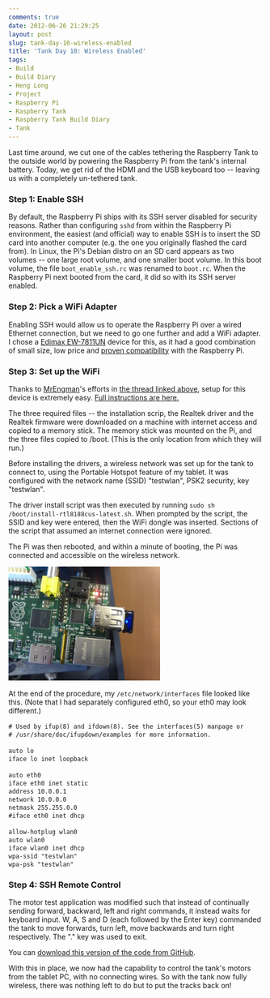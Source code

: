 ```yaml
---
comments: true
date: 2012-06-26 21:29:25
layout: post
slug: tank-day-10-wireless-enabled
title: 'Tank Day 10: Wireless Enabled'
tags:
- Build
- Build Diary
- Heng Long
- Project
- Raspberry Pi
- Raspberry Tank
- Raspberry Tank Build Diary
- Tank
---
```


Last time around, we cut one of the cables tethering the Raspberry Tank to the outside world by powering the Raspberry Pi from the tank's internal battery.  Today, we get rid of the HDMI and the USB keyboard too -- leaving us with a completely un-tethered tank.

### Step 1: Enable SSH

By default, the Raspberry Pi ships with its SSH server disabled for security reasons.  Rather than configuring `sshd` from within the Raspberry Pi environment, the easiest (and official) way to enable SSH is to insert the SD card into another computer (e.g. the one you originally flashed the card from).  In Linux, the Pi's Debian distro on an SD card appears as two volumes -- one large root volume, and one smaller boot volume.  In this boot volume, the file `boot_enable_ssh.rc` was renamed to `boot.rc`.  When the Raspberry Pi next booted from the card, it did so with its SSH server enabled.

### Step 2: Pick a WiFi Adapter

Enabling SSH would allow us to operate the Raspberry Pi over a wired Ethernet connection, but we need to go one further and add a WiFi adapter.  I chose a [Edimax EW-7811UN](http://www.amazon.co.uk/gp/product/B003MTTJOY/ref=oh_details_o01_s00_i00) device for this, as it had a good combination of small size, low price and [proven compatibility](http://www.raspberrypi.org/phpBB3/viewtopic.php?f=26&t=6256) with the Raspberry Pi.

### Step 3: Set up the WiFi

Thanks to [MrEngman](http://www.raspberrypi.org/phpBB3/memberlist.php?mode=viewprofile&u=10221)'s efforts in [the thread linked above](http://www.raspberrypi.org/phpBB3/viewtopic.php?f=26&t=6256), setup for this device is extremely easy.  [Full instructions are here.](http://dl.dropbox.com/u/80256631/install-rtl8188cus.txt)

The three required files -- the installation scrip, the Realtek driver and the
Realtek firmware were downloaded on a machine with internet access and copied to a memory stick.  The memory stick was mounted on the Pi, and the three files copied to /boot.  (This is the only location from which they will run.)

Before installing the drivers, a wireless network was set up for the tank to connect to, using the Portable Hotspot feature of my tablet.  It was configured with the network name (SSID) "testwlan", PSK2 security, key "testwlan".

The driver install script was then executed by running `sudo sh /boot/install-rtl8188cus-latest.sh`.  When prompted by the script, the SSID and key were entered, then the WiFi dongle was inserted.  Sections of the script that assumed an internet connection were ignored.

The Pi was then rebooted, and within a minute of booting, the Pi was connected and accessible on the wireless network.

[![Raspberry Pi with WiFi Dongle Attached](/hardware/raspberry-tank/IMG_20120621_134848-300x225.jpg)](/hardware/raspberry-tank/IMG_20120621_134848.jpg)

At the end of the procedure, my `/etc/network/interfaces` file looked like this.  (Note that I had separately configured eth0, so your eth0 may look different.)

    # Used by ifup(8) and ifdown(8). See the interfaces(5) manpage or
    # /usr/share/doc/ifupdown/examples for more information.
    
    auto lo
    iface lo inet loopback
    
    auto eth0
    iface eth0 inet static
    address 10.0.0.1
    network 10.0.0.0
    netmask 255.255.0.0
    #iface eth0 inet dhcp
    
    allow-hotplug wlan0
    auto wlan0
    iface wlan0 inet dhcp
    wpa-ssid "testwlan"
    wpa-psk "testwlan"
    
    
### Step 4: SSH Remote Control

The motor test application was modified such that instead of continually sending forward, backward, left and right commands, it instead waits for keyboard input.  W, A, S and D (each followed by the Enter key) commanded the tank to move forwards, turn left, move backwards and turn right respectively.  The "." key was used to exit.

You can [download this version of the code from GitHub](https://github.com/ianrenton/raspberrytank/blob/d9e5b510d196edd9fc320f390ad9f147bac880de/rt_ssh.c).

With this in place, we now had the capability to control the tank's motors from the tablet PC, with no connecting wires.  So with the tank now fully wireless, there was nothing left to do but to put the tracks back on!
